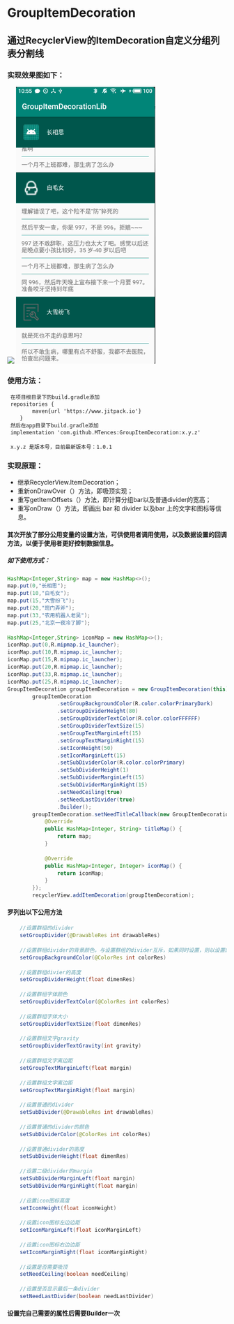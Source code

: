 # GroupItemDecoration
## 通过RecyclerView的ItemDecoration自定义分组列表分割线

### 实现效果图如下：

<img src="https://raw.githubusercontent.com/MTences/GroupItemDecoration/master/imgs/pic.gif" width=320/>
<img src="https://raw.githubusercontent.com/MTences/GroupItemDecoration/master/imgs/screen_pic.png" width=320/>

### 使用方法：
```
 在项目根目录下的build.gradle添加
 repositories {
        maven{url 'https://www.jitpack.io'}
    }
 然后在app目录下build.gradle添加
 implementation 'com.github.MTences:GroupItemDecoration:x.y.z'

 x.y.z 是版本号，目前最新版本号：1.0.1

```
### 实现原理：

- 继承RecyclerView.ItemDecoration；
- 重新onDrawOver（）方法，即吸顶实现；
- 重写getItemOffsets（）方法，即计算分组bar以及普通divider的宽高；
- 重写onDraw（）方法，即画出 bar 和 divider 以及bar 上的文字和图标等信息。
#### 其次开放了部分公用变量的设置方法，可供使用者调用使用，以及数据设置的回调方法，以便于使用者更好控制数据信息。
##### 如下使用方式：
```java
HashMap<Integer,String> map = new HashMap<>();
map.put(0,"长相思");
map.put(10,"白毛女");
map.put(15,"大雪纷飞");
map.put(20,"班门弄斧");
map.put(33,"农用机器人老吴");
map.put(25,"北京一夜冷了脚");

HashMap<Integer,String> iconMap = new HashMap<>();
iconMap.put(0,R.mipmap.ic_launcher);
iconMap.put(10,R.mipmap.ic_launcher);
iconMap.put(15,R.mipmap.ic_launcher);
iconMap.put(20,R.mipmap.ic_launcher);
iconMap.put(33,R.mipmap.ic_launcher);
iconMap.put(25,R.mipmap.ic_launcher);
GroupItemDecoration groupItemDecoration = new GroupItemDecoration(this);
        groupItemDecoration
                .setGroupBackgroundColor(R.color.colorPrimaryDark)
                .setGroupDividerHeight(80)
                .setGroupDividerTextColor(R.color.colorFFFFFF)
                .setGroupDividerTextSize(15)
                .setGroupTextMarginLeft(15)
                .setGroupTextMarginRight(15)
                .setIconHeight(50)
                .setIconMarginLeft(15)
                .setSubDividerColor(R.color.colorPrimary)
                .setSubDividerHeight(1)
                .setSubDividerMarginLeft(15)
                .setSubDividerMarginRight(15)
                .setNeedCeiling(true)
                .setNeedLastDivider(true)
                .Builder();
        groupItemDecoration.setNeedTitleCallback(new GroupItemDecoration.NeedTitleCallback() {
            @Override
            public HashMap<Integer, String> titleMap() {
                return map;
            }

            @Override
            public HashMap<Integer, Integer> iconMap() {
                return iconMap;
            }
        });
        recyclerView.addItemDecoration(groupItemDecoration);
```
#### 罗列出以下公用方法

```java
    //设置群组的divider
    setGroupDivider(@DrawableRes int drawableRes)

    //设置群组divider的背景颜色，与设置群组的divider互斥，如果同时设置，则以设置的divider为准
    setGroupBackgroundColor(@ColorRes int colorRes)

    //设置群组divier的高度
    setGroupDividerHeight(float dimenRes)

    //设置群组字体颜色
    setGroupDividerTextColor(@ColorRes int colorRes)

    //设置群组字体大小
    setGroupDividerTextSize(float dimenRes)

    //设置群组文字gravity
    setGroupDividerTextGravity(int gravity)

    //设置群组文字离边距
    setGroupTextMarginLeft(float margin)

    //设置群组文字离边距
    setGroupTextMarginRight(float margin)

    //设置普通的divider
    setSubDivider(@DrawableRes int drawableRes)

    //设置普通的divider的颜色
    setSubDividerColor(@ColorRes int colorRes)

    //设置普通divider的高度
    setSubDividerHeight(float dimenRes)

    //设置二级divider的margin
    setSubDividerMarginLeft(float margin)
    setSubDividerMarginRight(float margin)

    //设置icon图标高度
    setIconHeight(float iconHeight)

    //设置icon图标左边边距
    setIconMarginLeft(float iconMarginLeft)

    //设置icon图标右边边距
    setIconMarginRight(float iconMarginRight)

    //设置是否需要吸顶
    setNeedCeiling(boolean needCeiling)

    //设置是否显示最后一条divider
    setNeedLastDivider(boolean needLastDivider)

```
#### 设置完自己需要的属性后需要Builder一次


